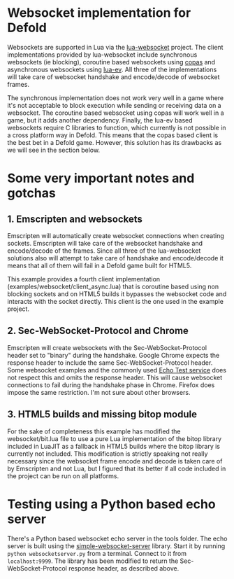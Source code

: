 # Websocket implementation for Defold
Websockets are supported in Lua via the [lua-websocket](https://github.com/lipp/lua-websockets) project. The client implementations provided by lua-websocket include synchronous websockets (ie blocking), coroutine based websockets using [copas](https://github.com/keplerproject/copas) and asynchronous websockets using [lua-ev](https://github.com/brimworks/lua-ev). All three of the implementations will take care of websocket handshake and encode/decode of websocket frames.

The synchronous implementation does not work very well in a game where it's not acceptable to block execution while sending or receiving data on a websocket. The coroutine based websocket using copas will work well in a game, but it adds another dependency. Finally, the lua-ev based websockets require C libraries to function, which currently is not possible in a cross platform way in Defold.
This means that the copas based client is the best bet in a Defold game. However, this solution has its drawbacks as we will see in the section below.

# Some very important notes and gotchas
## 1. Emscripten and websockets
Emscripten will automatically create websocket connections when creating sockets. Emscripten will take care of the websocket handshake and encode/decode of the frames. Since all three of the lua-websocket solutions also will attempt to take care of handshake and encode/decode it means that all of them will fail in a Defold game built for HTML5.

This example provides a fourth client implementation (examples/websocket/client_async.lua) that is coroutine based using non blocking sockets and on HTML5 builds it bypasses the websocket code and interacts with the socket directly. This client is the one used in the example project.

## 2. Sec-WebSocket-Protocol and Chrome
Emscripten will create websockets with the Sec-WebSocket-Protocol header set to "binary" during the handshake. Google Chrome expects the response header to include the same Sec-WebSocket-Protocol header. Some websocket examples and the commonly used [Echo Test service](https://www.websocket.org/echo.html) does not respect this and omits the response header. This will cause websocket connections to fail during the handshake phase in Chrome. Firefox does impose the same restriction. I'm not sure about other browsers.

## 3. HTML5 builds and missing bitop module
For the sake of completeness this example has modified the websocket/bit.lua file to use a pure Lua implementation of the bitop library included in LuaJIT as a fallback in HTML5 builds where the bitop library is currently not included. This modification is strictly speaking not really necessary since the websocket frame encode and decode is taken care of by Emscripten and not Lua, but I figured that its better if all code included in the project can be run on all platforms.

# Testing using a Python based echo server
There's a Python based websocket echo server in the tools folder. The echo server is built using the [simple-websocket-server](https://github.com/dpallot/simple-websocket-server) library. Start it by running `python websocketserver.py` from a terminal. Connect to it from `localhost:9999`. The library has been modified to return the Sec-WebSocket-Protocol response header, as described above.
